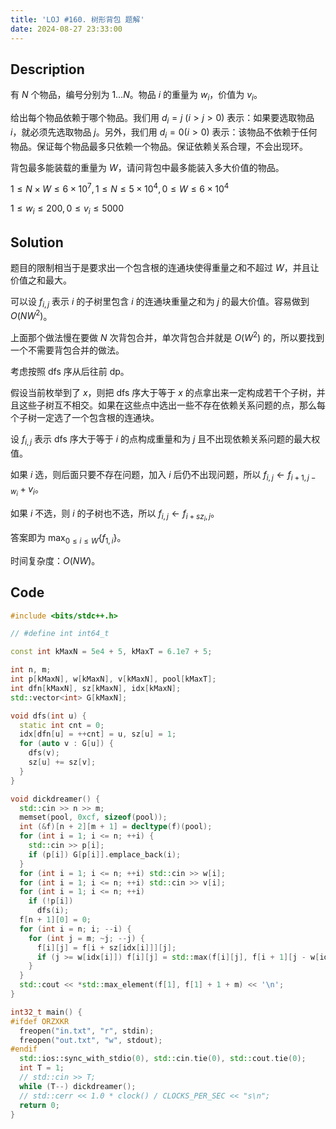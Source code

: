 ```yaml
---
title: 'LOJ #160. 树形背包 题解'
date: 2024-08-27 23:33:00
---
```


## Description

有 $N$ 个物品，编号分别为 $1\ldots N$。物品 $i$ 的重量为 $w_i$，价值为 $v_i$。

给出每个物品依赖于哪个物品。我们用 $d_i = j\ (i>j>0)$ 表示：如果要选取物品 $i$，就必须先选取物品 $j$。另外，我们用 $d_i = 0 (i>0)$ 表示：该物品不依赖于任何物品。保证每个物品最多只依赖一个物品。保证依赖关系合理，不会出现环。

背包最多能装载的重量为 $W$，请问背包中最多能装入多大价值的物品。

$1\le N×W\le 6×10^7, 1\le N\le 5×10^4, 0\le W\le 6×10^4$

$1\le w_i\le 200,0\le v_i\le 5000$

## Solution

题目的限制相当于是要求出一个包含根的连通块使得重量之和不超过 $W$，并且让价值之和最大。

可以设 $f_{i,j}$ 表示 $i$ 的子树里包含 $i$ 的连通块重量之和为 $j$ 的最大价值。容易做到 $O(NW^2)$。

上面那个做法慢在要做 $N$ 次背包合并，单次背包合并就是 $O(W^2)$ 的，所以要找到一个不需要背包合并的做法。

考虑按照 dfs 序从后往前 dp。

假设当前枚举到了 $x$，则把 dfs 序大于等于 $x$ 的点拿出来一定构成若干个子树，并且这些子树互不相交。如果在这些点中选出一些不存在依赖关系问题的点，那么每个子树一定选了一个包含根的连通块。

设 $f_{i,j}$ 表示 dfs 序大于等于 $i$ 的点构成重量和为 $j$ 且不出现依赖关系问题的最大权值。

如果 $i$ 选，则后面只要不存在问题，加入 $i$ 后仍不出现问题，所以 $f_{i,j}\leftarrow f_{i+1,j-w_i}+v_i$。

如果 $i$ 不选，则 $i$ 的子树也不选，所以 $f_{i,j}\leftarrow f_{i+sz_i,j}$。

答案即为 $\max_{0\leq i\leq W}\{f_{1,i}\}$。

时间复杂度：$O(NW)$。

## Code

```cpp
#include <bits/stdc++.h>

// #define int int64_t

const int kMaxN = 5e4 + 5, kMaxT = 6.1e7 + 5;

int n, m;
int p[kMaxN], w[kMaxN], v[kMaxN], pool[kMaxT];
int dfn[kMaxN], sz[kMaxN], idx[kMaxN];
std::vector<int> G[kMaxN];

void dfs(int u) {
  static int cnt = 0;
  idx[dfn[u] = ++cnt] = u, sz[u] = 1;
  for (auto v : G[u]) {
    dfs(v);
    sz[u] += sz[v];
  }
}

void dickdreamer() {
  std::cin >> n >> m;
  memset(pool, 0xcf, sizeof(pool));
  int (&f)[n + 2][m + 1] = decltype(f)(pool);
  for (int i = 1; i <= n; ++i) {
    std::cin >> p[i];
    if (p[i]) G[p[i]].emplace_back(i);
  }
  for (int i = 1; i <= n; ++i) std::cin >> w[i];
  for (int i = 1; i <= n; ++i) std::cin >> v[i];
  for (int i = 1; i <= n; ++i)
    if (!p[i])
      dfs(i);
  f[n + 1][0] = 0;
  for (int i = n; i; --i) {
    for (int j = m; ~j; --j) {
      f[i][j] = f[i + sz[idx[i]]][j];
      if (j >= w[idx[i]]) f[i][j] = std::max(f[i][j], f[i + 1][j - w[idx[i]]] + v[idx[i]]);
    }
  }
  std::cout << *std::max_element(f[1], f[1] + 1 + m) << '\n';
}

int32_t main() {
#ifdef ORZXKR
  freopen("in.txt", "r", stdin);
  freopen("out.txt", "w", stdout);
#endif
  std::ios::sync_with_stdio(0), std::cin.tie(0), std::cout.tie(0);
  int T = 1;
  // std::cin >> T;
  while (T--) dickdreamer();
  // std::cerr << 1.0 * clock() / CLOCKS_PER_SEC << "s\n";
  return 0;
}
```